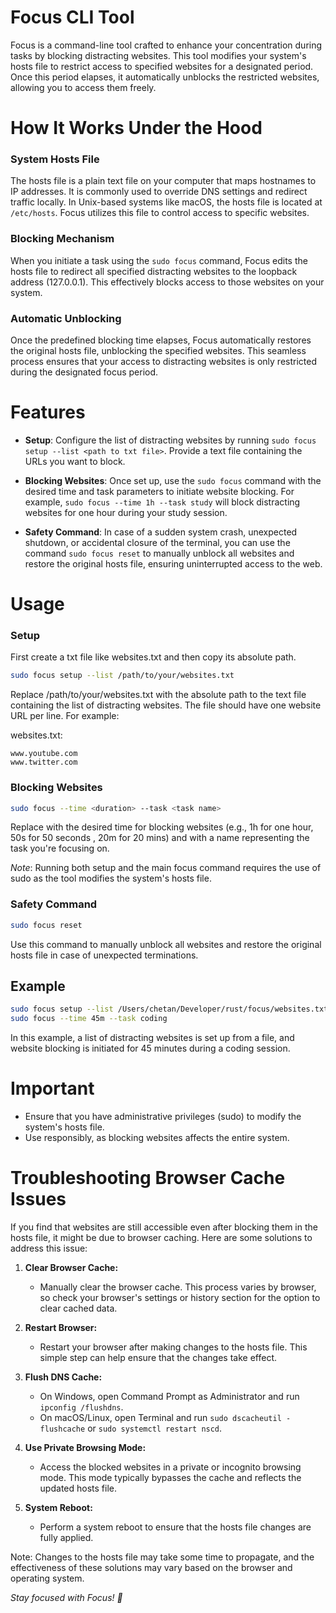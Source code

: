 # Focus CLI Tool

Focus is a command-line tool crafted to enhance your concentration during tasks by blocking distracting websites. This tool modifies your system's hosts file to restrict access to specified websites for a designated period. Once this period elapses, it automatically unblocks the restricted websites, allowing you to access them freely.


# How It Works Under the Hood

### System Hosts File

The hosts file is a plain text file on your computer that maps hostnames to IP addresses. It is commonly used to override DNS settings and redirect traffic locally. In Unix-based systems like macOS, the hosts file is located at `/etc/hosts`. Focus utilizes this file to control access to specific websites.

### Blocking Mechanism

When you initiate a task using the `sudo focus` command, Focus edits the hosts file to redirect all specified distracting websites to the loopback address (127.0.0.1). This effectively blocks access to those websites on your system.

### Automatic Unblocking

Once the predefined blocking time elapses, Focus automatically restores the original hosts file, unblocking the specified websites. This seamless process ensures that your access to distracting websites is only restricted during the designated focus period.



# Features

- **Setup**: Configure the list of distracting websites by running `sudo focus setup --list <path to txt file>`. Provide a text file containing the URLs you want to block.

- **Blocking Websites**: Once set up, use the `sudo focus` command with the desired time and task parameters to initiate website blocking. For example, `sudo focus --time 1h --task study` will block distracting websites for one hour during your study session.
- **Safety Command**: In case of a sudden system crash, unexpected shutdown, or accidental closure of the terminal, you can use the command `sudo focus reset` to manually unblock all websites and restore the original hosts file, ensuring uninterrupted access to the web.

# Usage

### Setup

First create a txt file like websites.txt and then copy its absolute path.
```bash
sudo focus setup --list /path/to/your/websites.txt
```
Replace /path/to/your/websites.txt with the absolute path to the text file containing the list of distracting websites. The file should have one website URL per line. For example:

websites.txt:
```
www.youtube.com
www.twitter.com

```
### Blocking Websites

```bash
sudo focus --time <duration> --task <task name>

```

Replace <duration> with the desired time for blocking websites (e.g., 1h for one hour, 50s for 50 seconds , 20m for 20 mins) and <task name> with a name representing the task you're focusing on.


*Note*: Running both setup and the main focus command requires the use of sudo as the tool modifies the system's hosts file.


### Safety Command

```bash
sudo focus reset
```
Use this command to manually unblock all websites and restore the original hosts file in case of unexpected terminations.


## Example

```bash
sudo focus setup --list /Users/chetan/Developer/rust/focus/websites.txt
sudo focus --time 45m --task coding

```
In this example, a list of distracting websites is set up from a file, and website blocking is initiated for 45 minutes during a coding session.

# Important

- Ensure that you have administrative privileges (sudo) to modify the system's hosts file.
- Use responsibly, as blocking websites affects the entire system.

# Troubleshooting Browser Cache Issues

If you find that websites are still accessible even after blocking them in the hosts file, it might be due to browser caching. Here are some solutions to address this issue:

1. **Clear Browser Cache:**
   - Manually clear the browser cache. This process varies by browser, so check your browser's settings or history section for the option to clear cached data.

2. **Restart Browser:**
   - Restart your browser after making changes to the hosts file. This simple step can help ensure that the changes take effect.

3. **Flush DNS Cache:**
   - On Windows, open Command Prompt as Administrator and run `ipconfig /flushdns`.
   - On macOS/Linux, open Terminal and run `sudo dscacheutil -flushcache` or `sudo systemctl restart nscd`.

4. **Use Private Browsing Mode:**
   - Access the blocked websites in a private or incognito browsing mode. This mode typically bypasses the cache and reflects the updated hosts file.

6. **System Reboot:**
   - Perform a system reboot to ensure that the hosts file changes are fully applied.


Note: Changes to the hosts file may take some time to propagate, and the effectiveness of these solutions may vary based on the browser and operating system.


*Stay focused with Focus! 🚀*





